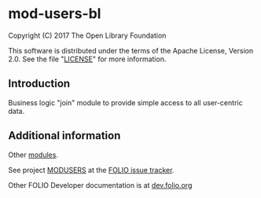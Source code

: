 # mod-users-bl

Copyright (C) 2017 The Open Library Foundation

This software is distributed under the terms of the Apache License,
Version 2.0. See the file "[LICENSE](LICENSE)" for more information.

## Introduction

Business logic "join" module to provide simple access to all user-centric data.

## Additional information

Other [modules](http://dev.folio.org/source-code/#server-side).

See project [MODUSERS](https://issues.folio.org/browse/MODUSERS)
at the [FOLIO issue tracker](http://dev.folio.org/community/guide-issues).

Other FOLIO Developer documentation is at [dev.folio.org](http://dev.folio.org/)
